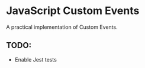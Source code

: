 # JavaScript Custom Events

A practical implementation of Custom Events.

## TODO:
- Enable Jest tests


